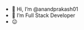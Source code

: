 - 👋 Hi, I’m @anandprakash01
- 🌱 I’m Full Stack Developer
- 😉


<!---
anandprakash01/anandprakash01 is a ✨ special ✨ repository because its `README.md` (this file) appears on your GitHub profile.
You can click the Preview link to take a look at your changes.
--->
